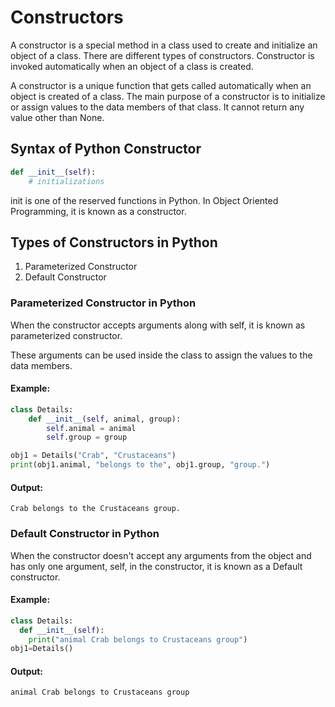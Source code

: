 # Constructors
A constructor is a special method in a class used to create and initialize an object of a class. There are different types of constructors. Constructor is invoked automatically when an object of a class is created.

A constructor is a unique function that gets called automatically when an object is created of a class. 
The main purpose of a constructor is to initialize or assign values to the data members of that class. It cannot return any value other than None.
## Syntax of Python Constructor
```python
def __init__(self):
	# initializations
 ```
init is one of the reserved functions in Python. In Object Oriented Programming, it is known as a constructor.

 ## Types of Constructors in Python
1. Parameterized Constructor
2. Default Constructor
  
### Parameterized Constructor in Python
When the constructor accepts arguments along with self, it is known as parameterized constructor.

These arguments can be used inside the class to assign the values to the data members. 
#### Example:
``` python
class Details:
    def __init__(self, animal, group):
        self.animal = animal
        self.group = group

obj1 = Details("Crab", "Crustaceans")
print(obj1.animal, "belongs to the", obj1.group, "group.")
```
#### Output:
```
Crab belongs to the Crustaceans group.
```
### Default Constructor in Python
When the constructor doesn't accept any arguments from the object and has only one argument, self, in the constructor, it is known as a Default constructor.
#### Example:
```python
class Details:
  def __init__(self):
    print("animal Crab belongs to Crustaceans group")
obj1=Details()
```
#### Output:
```
animal Crab belongs to Crustaceans group
```